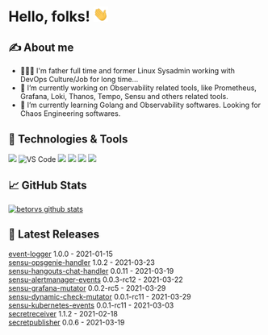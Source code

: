 
# Hello, folks! <img src="https://raw.githubusercontent.com/betorvs/betorvs/main/images/wave.gif" width="30px">

## &#x270d; About me
- 👨‍👩‍👦 I'm father full time and former Linux Sysadmin working with DevOps Culture/Job for long time...
-  🔭 I’m currently working on Observability related tools, like Prometheus, Grafana, Loki, Thanos, Tempo, Sensu and others related tools.
- 🌱 I’m currently learning Golang and Observability softwares. Looking for Chaos Engineering softwares. 

## 🔧 Technologies & Tools
![](https://img.shields.io/badge/OS-Linux-informational?style=flat&logo=linux&logoColor=white&color=2bbc8a)
![VS Code](https://img.shields.io/badge/visualstudiocode-badge-blue.svg?logo=visual-studio-code&style=flat&logoColor=white&color=2bbc8a)
![](https://img.shields.io/badge/Code-Golang-informational?style=flat&logo=go&logoColor=white&color=2bbc8a)
![](https://img.shields.io/badge/Shell-Bash-informational?style=flat&logo=gnu-bash&logoColor=white&color=2bbc8a)
![](https://img.shields.io/badge/Tools-Docker-informational?style=flat&logo=docker&logoColor=white&color=2bbc8a)
![](https://img.shields.io/badge/Tools-Kubernetes-informational?style=flat&logo=kubernetes&logoColor=white&color=2bbc8a)

## &#x1f4c8; GitHub Stats

[![betorvs github stats](https://github-readme-stats.vercel.app/api?username=betorvs&show_icons=true)](https://github.com/betorvs/betorvs)


## 🤔 Latest Releases

[event-logger](https://github.com/betorvs/event-logger/releases/tag/1.0.0) 1.0.0 - 2021-01-15   
[sensu-opsgenie-handler](https://github.com/betorvs/sensu-opsgenie-handler/releases/tag/1.0.2) 1.0.2 - 2021-03-23   
[sensu-hangouts-chat-handler](https://github.com/betorvs/sensu-hangouts-chat-handler/releases/tag/0.0.11) 0.0.11 - 2021-03-19   
[sensu-alertmanager-events](https://github.com/betorvs/sensu-alertmanager-events/releases/tag/0.0.3-rc12) 0.0.3-rc12 - 2021-03-22   
[sensu-grafana-mutator](https://github.com/betorvs/sensu-grafana-mutator/releases/tag/0.0.2-rc5) 0.0.2-rc5 - 2021-03-29   
[sensu-dynamic-check-mutator](https://github.com/betorvs/sensu-dynamic-check-mutator/releases/tag/0.0.1-rc11) 0.0.1-rc11 - 2021-03-29   
[sensu-kubernetes-events](https://github.com/betorvs/sensu-kubernetes-events/releases/tag/0.0.1-rc11) 0.0.1-rc11 - 2021-03-03   
[secretreceiver](https://github.com/betorvs/secretreceiver/releases/tag/1.1.2) 1.1.2 - 2021-02-18   
[secretpublisher](https://github.com/betorvs/secretpublisher/releases/tag/0.0.6) 0.0.6 - 2021-03-19   
